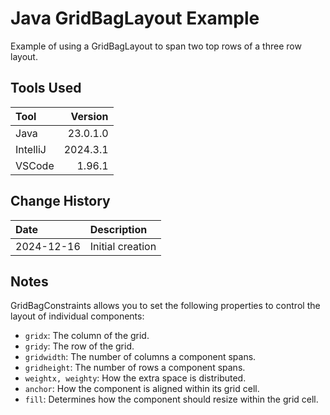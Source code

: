 # Java GridBagLayout Example
Example of using a GridBagLayout to span two top rows of a three row layout.
## Tools Used

| Tool     |  Version |
|:---------|---------:|
| Java     | 23.0.1.0 |
| IntelliJ | 2024.3.1 |
| VSCode   |   1.96.1 |

## Change History

| Date       | Description      |
|:-----------|:-----------------|
| 2024-12-16 | Initial creation |

## Notes
GridBagConstraints allows you to set the following properties to control the layout of individual components:
* `gridx`: The column of the grid.
* `gridy`: The row of the grid.
* `gridwidth`: The number of columns a component spans.
* `gridheight`: The number of rows a component spans.
* `weightx, weighty`: How the extra space is distributed.
* `anchor`: How the component is aligned within its grid cell.
* `fill`: Determines how the component should resize within the grid cell.
